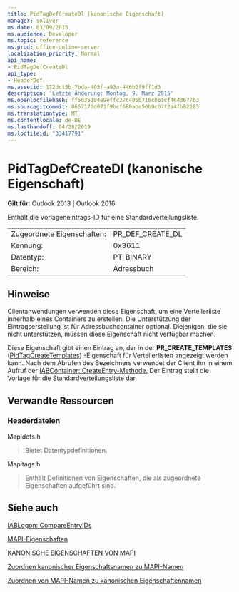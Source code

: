 ```yaml
---
title: PidTagDefCreateDl (kanonische Eigenschaft)
manager: soliver
ms.date: 03/09/2015
ms.audience: Developer
ms.topic: reference
ms.prod: office-online-server
localization_priority: Normal
api_name:
- PidTagDefCreateDl
api_type:
- HeaderDef
ms.assetid: 172dc15b-7bda-403f-a93a-446b2f9ff1d3
description: 'Letzte Änderung: Montag, 9. März 2015'
ms.openlocfilehash: ff5d35104e9effc27c405b716cb61cf4643677b3
ms.sourcegitcommit: 8657170d071f9bcf680aba50b9c07f2a4fb82283
ms.translationtype: MT
ms.contentlocale: de-DE
ms.lasthandoff: 04/28/2019
ms.locfileid: "33417791"
---
```

# <a name="pidtagdefcreatedl-canonical-property"></a>PidTagDefCreateDl (kanonische Eigenschaft)

  
  
**Gilt für**: Outlook 2013 | Outlook 2016 
  
Enthält die Vorlageneintrags-ID für eine Standardverteilungsliste. 
  
|||
|:-----|:-----|
|Zugeordnete Eigenschaften:  <br/> |PR_DEF_CREATE_DL  <br/> |
|Kennung:  <br/> |0x3611  <br/> |
|Datentyp:  <br/> |PT_BINARY  <br/> |
|Bereich:  <br/> |Adressbuch  <br/> |
   
## <a name="remarks"></a>Hinweise

Clientanwendungen verwenden diese Eigenschaft, um eine Verteilerliste innerhalb eines Containers zu erstellen. Die Unterstützung der Eintragserstellung ist für Adressbuchcontainer optional. Diejenigen, die sie nicht unterstützen, müssen diese Eigenschaft nicht verfügbar machen. 
  
Diese Eigenschaft gibt einen Eintrag an, der in der **PR_CREATE_TEMPLATES** ([PidTagCreateTemplates](pidtagcreatetemplates-canonical-property.md)) -Eigenschaft für Verteilerlisten angezeigt werden kann. Nach dem Abrufen des Bezeichners verwendet der Client ihn in einem Aufruf der [IABContainer::CreateEntry-Methode.](iabcontainer-createentry.md) Der Eintrag stellt die Vorlage für die Standardverteilungsliste dar. 
  
## <a name="related-resources"></a>Verwandte Ressourcen

### <a name="header-files"></a>Headerdateien

Mapidefs.h
  
> Bietet Datentypdefinitionen.
    
Mapitags.h
  
> Enthält Definitionen von Eigenschaften, die als zugeordnete Eigenschaften aufgeführt sind.
    
## <a name="see-also"></a>Siehe auch



[IABLogon::CompareEntryIDs](iablogon-compareentryids.md)


[MAPI-Eigenschaften](mapi-properties.md)
  
[KANONISCHE EIGENSCHAFTEN VON MAPI](mapi-canonical-properties.md)
  
[Zuordnen kanonischer Eigenschaftsnamen zu MAPI-Namen](mapping-canonical-property-names-to-mapi-names.md)
  
[Zuordnen von MAPI-Namen zu kanonischen Eigenschaftennamen](mapping-mapi-names-to-canonical-property-names.md)

